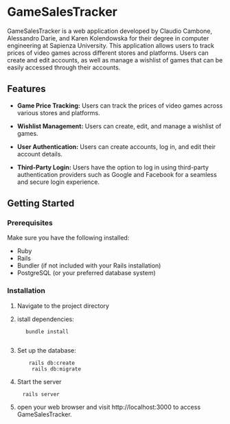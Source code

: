 # GameSalesTracker

GameSalesTracker is a web application developed by Claudio Cambone, Alessandro Darie, and Karen Kolendowska for their degree in computer engineering at Sapienza University. This application allows users to track prices of video games across different stores and platforms. Users can create and edit accounts, as well as manage a wishlist of games that can be easily accessed through their accounts.

## Features

- **Game Price Tracking:** Users can track the prices of video games across various stores and platforms.

 - **Wishlist Management:** Users can create, edit, and manage a wishlist of games.

- **User Authentication:** Users can create accounts, log in, and edit their account details.

- **Third-Party Login:** Users have the option to log in using third-party authentication providers such as Google and Facebook for a seamless and secure login experience.



## Getting Started

### Prerequisites

Make sure you have the following installed:

- Ruby 
- Rails 
- Bundler (if not included with your Rails installation)
- PostgreSQL (or your preferred database system)

### Installation
 

1. Navigate to the project directory

 2. istall dependencies: 
```
      bundle install
    
```
3. Set up the database:
```
       rails db:create
        rails db:migrate
```
4. Start the server
```
     rails server
```
5. open your web browser and visit http://localhost:3000 to access GameSalesTracker.
